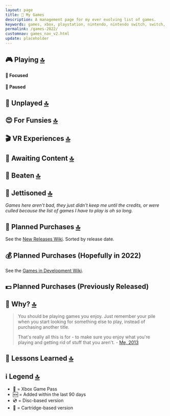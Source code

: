 ```yaml
---
layout: page
title: 🔮 My Games
description: A management page for my ever evolving list of games.
keywords: games, xbox, playstation, nintendo, nintendo switch, switch, oculus quest, oculus, quest, virtual reality, vr
permalink: /games-2022/
customnav: games_nav_v2.html
update: placeholder
---
```


<a id="playing"></a>

## 🎮 Playing [🔝][top]

#### 👀 Focused

<div id="games-playing"></div>

<a id="paused"></a>
#### 🚥 Paused

<div id="games-paused"></div>

<a id="unplayed"></a>
## 👾 Unplayed [🔝][top]

<div id="games-unplayed"></div>

<a id="fun"></a>

## 😍 For Funsies [🔝][top]

<div id="games-fun"></div>

<a id="vr-experiences"></a>

## 🎬 VR Experiences [🔝][top]

<div id="games-vr-experiences"></div>

<a id="awaiting-content"></a>

## 📆 Awaiting Content [🔝][top]

<div id="games-awaiting-content"></div>
   
<a id="beaten"></a>

## 🏁 Beaten [🔝][top]

<div id="games-beaten"></div>

<a id="jettisoned"></a>

## 🚀 Jettisoned [🔝][top]

_Games here aren't bad, they just didn't keep me until the credits, or were culled because the list
of games I have to play is oh so long._

<div id="games-jettisoned"></div>

<a id="purchases"></a>

## 💸 Planned Purchases [🔝][top]

See the [New Releases Wiki][new-releases]. Sorted by release date.

<div id="purchases-planned"></div>

## 💰 Planned Purchases (Hopefully in 2022)

See the [Games in Development Wiki][games-in-development].

<div id="purchases-hopeful"></div>

## 💵 Planned Purchases (Previously Released)

<div id="purchases-previous"></div>

<a id="why"></a>

## 💭 Why? [🔝][top]

> You should be playing games you enjoy. Just remember your pile when you start
> looking for something else to play, instead of purchasing another title.
>
> That's really all this is for - to make sure you enjoy what you're playing and getting rid of
> stuff that you aren't. - [Me, 2013][2013 - 12 month pile thread GWJ]

<a id="lessons"></a>

## 📝 Lessons Learned [🔝][top]

<div id="lessons-learned"></div>

<a id="legend"></a>

## ℹ️ Legend [🔝][top]

* 💚 = Xbox Game Pass
* 🆕 = Added within the last 90 days
* 💿 = Disc-based version
* 💾 = Cartridge-based version

<script type="text/javascript" src="/assets/javascript/games.js"></script>

[top]: #page-top
[new-releases]: https://en.wikipedia.org/wiki/2022_in_video_gaming#Game_releases
[games-in-development]: https://en.wikipedia.org/wiki/List_of_video_games_in_development
[2013 - 12 month pile thread GWJ]: https://www.gamerswithjobs.com/node/1283851?page=6#comment-12179406

